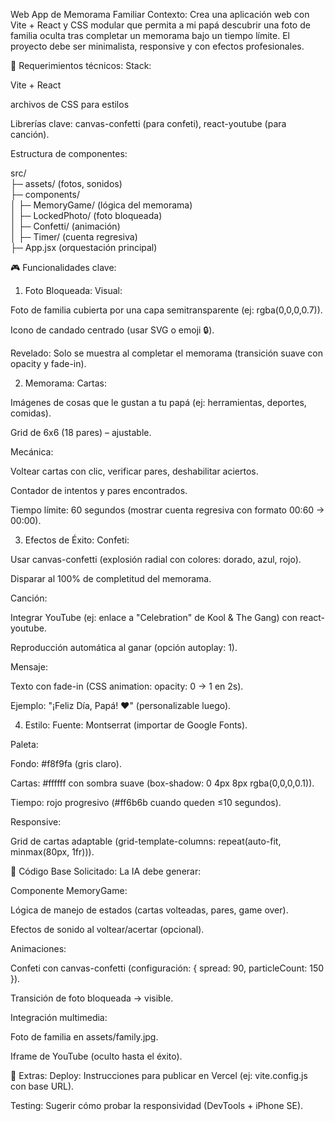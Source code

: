 Web App de Memorama Familiar
Contexto: Crea una aplicación web con Vite + React y CSS modular que permita a mi papá descubrir una foto de familia oculta tras completar un memorama bajo un tiempo límite. El proyecto debe ser minimalista, responsive y con efectos profesionales.

📌 Requerimientos técnicos:
Stack:

Vite + React 

archivos de CSS para estilos 

Librerías clave: canvas-confetti (para confeti), react-youtube (para canción).

Estructura de componentes:

src/  
├─ assets/ (fotos, sonidos)  
├─ components/  
│  ├─ MemoryGame/ (lógica del memorama)  
│  ├─ LockedPhoto/ (foto bloqueada)  
│  ├─ Confetti/ (animación)  
│  ├─ Timer/ (cuenta regresiva)  
├─ App.jsx (orquestación principal)  

🎮 Funcionalidades clave:

1. Foto Bloqueada:
Visual:

Foto de familia cubierta por una capa semitransparente (ej: rgba(0,0,0,0.7)).

Icono de candado centrado (usar SVG o emoji 🔒).

Revelado: Solo se muestra al completar el memorama (transición suave con opacity y fade-in).

2. Memorama:
Cartas:

Imágenes de cosas que le gustan a tu papá (ej: herramientas, deportes, comidas).

Grid de 6x6 (18 pares) – ajustable.

Mecánica:

Voltear cartas con clic, verificar pares, deshabilitar aciertos.

Contador de intentos y pares encontrados.

Tiempo límite: 60 segundos (mostrar cuenta regresiva con formato 00:60 → 00:00).

3. Efectos de Éxito:
Confeti:

Usar canvas-confetti (explosión radial con colores: dorado, azul, rojo).

Disparar al 100% de completitud del memorama.

Canción:

Integrar YouTube (ej: enlace a "Celebration" de Kool & The Gang) con react-youtube.

Reproducción automática al ganar (opción autoplay: 1).

Mensaje:

Texto con fade-in (CSS animation: opacity: 0 → 1 en 2s).

Ejemplo: "¡Feliz Día, Papá! ❤️" (personalizable luego).

4. Estilo:
Fuente: Montserrat (importar de Google Fonts).

Paleta:

Fondo: #f8f9fa (gris claro).

Cartas: #ffffff con sombra suave (box-shadow: 0 4px 8px rgba(0,0,0,0.1)).

Tiempo: rojo progresivo (#ff6b6b cuando queden ≤10 segundos).

Responsive:

Grid de cartas adaptable (grid-template-columns: repeat(auto-fit, minmax(80px, 1fr))).

📝 Código Base Solicitado:
La IA debe generar:

Componente MemoryGame:

Lógica de manejo de estados (cartas volteadas, pares, game over).

Efectos de sonido al voltear/acertar (opcional).

Animaciones:

Confeti con canvas-confetti (configuración: { spread: 90, particleCount: 150 }).

Transición de foto bloqueada → visible.

Integración multimedia:

Foto de familia en assets/family.jpg.

Iframe de YouTube (oculto hasta el éxito).

🔗 Extras:
Deploy: Instrucciones para publicar en Vercel (ej: vite.config.js con base URL).

Testing: Sugerir cómo probar la responsividad (DevTools + iPhone SE).

